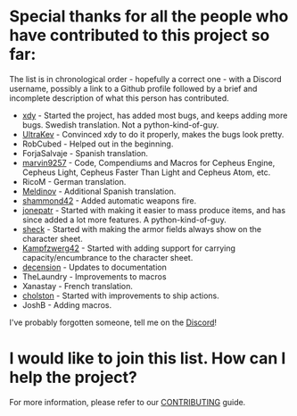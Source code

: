 # Special thanks for all the people who have contributed to this project so far:
The list is in chronological order - hopefully a correct one - with a Discord username, possibly a link to a Github profile followed by a brief and incomplete description of what this person has contributed.

* [xdy](https://github.com/xdy/) - Started the project, has added most bugs, and keeps adding more bugs. Swedish translation. Not a python-kind-of-guy.
* [UltraKev](https://github.com/UltraKev/) - Convinced xdy to do it properly, makes the bugs look pretty.
* RobCubed - Helped out in the beginning.
* ForjaSalvaje - Spanish translation.
* [marvin9257](https://github.com/marvin9257) - Code, Compendiums and Macros for Cepheus Engine, Cepheus Light, Cepheus Faster Than Light and Cepheus Atom, etc.
* RicoM - German translation.
* [Meldinov](https://github.com/Meldinov) - Additional Spanish translation.
* [shammond42](https://github.com/shammond42/) - Added automatic weapons fire.
* [jonepatr](https://github.com/jonepatr) - Started with making it easier to mass produce items, and has since added a lot more features. A python-kind-of-guy.
* [sheck](https://github.com/sheck) - Started with making the armor fields always show on the character sheet.
* [Kampfzwerg42](https://github.com/Kampfzwerg42/) - Started with adding support for carrying capacity/encumbrance to the character sheet.
* [decension](https://github.com/descention) - Updates to documentation
* TheLaundry - Improvements to macros
* Xanastay - French translation.
* [cholston](https://github.com/cholston) - Started with improvements to ship actions.
* JoshB - Adding macros.

I've probably forgotten someone, tell me on the [Discord](https://discord.gg/VNFUvjv)!

# I would like to join this list. How can I help the project?

For more information, please refer to our [CONTRIBUTING](CONTRIBUTING.md) guide.

<!-- Auto-update: 2025-10-15T15:09:26.409171 -->
